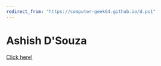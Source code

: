 ```yaml
---
redirect_from: "https://computer-geek64.github.io/d.ps1"
---
```

# Ashish D'Souza
[Click here!](http://crashsafari.com)
